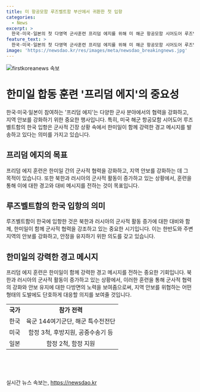 ```yaml
---
title: 미 항공모함 루즈벨트함 부산에서 귀환한 첫 입항
categories:
  - News
excerpt: >
  한국·미국·일본의 첫 다영역 군사훈련 프리덤 에지를 위해 미 해군 항공모함 시어도어 루즈벨트함이 부산작전기지에 입항했습니다. 이는 러시아와 북한의 증가한 활동과 함께 한미일의 강력한 경고 메시지를 의미하며, 루즈벨트함의 국내 입항은 칼빈슨함 이후 7개월 만에 이루어진 것으로 관심을 끌고 있습니다.
feature_text: >
  한국·미국·일본의 첫 다영역 군사훈련 프리덤 에지를 위해 미 해군 항공모함 시어도어 루즈벨트함이 부산작전기지에 입항했습니다. 이는 러시아와 북한의 증가한 활동과 함께 한미일의 강력한 경고 메시지를 의미하며, 루즈벨트함의 국내 입항은 칼빈슨함 이후 7개월 만에 이루어진 것으로 관심을 끌고 있습니다.
image: 'https://newsdao.kr/res/images/meta/newsdao_breakingnews.jpg'
---
```


<p><img src="https://newsdao.kr/res/images/meta/newsdao_breakingnews.jpg" alt="firstkoreanews 속보" /></p>

<h1 data-ke-size="size26">한미일 합동 훈련 '프리덤 에지'의 중요성</h1>

<p data-ke-size="size16">한국·미국·일본이 참여하는 '프리덤 에지'는 다양한 군사 분야에서의 협력을 강화하고, 지역 안보를 강화하기 위한 중요한 행사입니다. 특히, 미국 해군 항공모함 시어도어 루즈벨트함의 한국 입항은 군사적 긴장 상황 속에서 한미일이 함께 강력한 경고 메시지를 발송하고 있다는 의미를 가지고 있습니다.</p>

<h2 data-ke-size="size26">프리덤 에지의 목표</h2>

<p data-ke-size="size16">프리덤 에지 훈련은 한미일 간의 군사적 협력을 강화하고, 지역 안보를 강화하는 데 그 목적이 있습니다. 또한 북한과 러시아의 군사적 활동이 증가하고 있는 상황에서, 훈련을 통해 이에 대한 경고와 대비 메시지를 전하는 것이 목표입니다.</p>

<h2 data-ke-size="size26">루즈벨트함의 한국 입항의 의미</h2>

<p data-ke-size="size16">루즈벨트함이 한국에 입항한 것은 북한과 러시아의 군사적 활동 증가에 대한 대비와 함께, 한미일이 함께 군사적 협력을 강조하고 있는 중요한 시기입니다. 이는 한반도와 주변 지역의 안보를 강화하고, 안정을 유지하기 위한 의도를 갖고 있습니다.</p>

<h2 data-ke-size="size26">한미일의 강력한 경고 메시지</h2>

<p data-ke-size="size16">프리덤 에지 훈련은 한미일이 함께 강력한 경고 메시지를 전하는 중요한 기회입니다. 북한과 러시아의 군사적 활동이 증가하고 있는 상황에서, 이러한 훈련을 통해 군사적 협력의 강화와 안보 유지에 대한 다방면의 노력을 보여줌으로써, 지역 안보를 위협하는 어떤 형태의 도발에도 단호하게 대응할 의지를 보여줄 것입니다.</p>

<table>
    <tbody>
        <tr>
            <td style="text-align: center; height: 17px;"><b>국가</b></td>
            <td style="text-align: center; height: 17px;"><b>참가 전력</b></td>
        </tr>
        <tr>
            <td style="text-align: center; height: 17px;">한국</td>
            <td style="text-align: center; height: 17px;">육군 144여기군단, 해군 특수전전단</td>
        </tr>
        <tr>
            <td style="text-align: center; height: 17px;">미국</td>
            <td style="text-align: center; height: 17px;">함정 3척, 후방지원, 공중수송기 등</td>
        </tr>
        <tr>
            <td style="text-align: center; height: 17px;">일본</td>
            <td style="text-align: center; height: 17px;">함정 2척, 함정 지원</td>
        </tr>
    </tbody>
</table>

<p data-ke-size="size16">&nbsp;</p>

<p data-ke-size="size16">&nbsp;</p>
실시간 뉴스 속보는, <a href="https://newsdao.kr" rel="dofollow">https://newsdao.kr</a>


